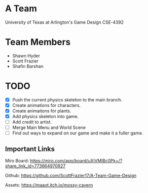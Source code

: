 # A Team
University of Texas at Arlington's Game Design CSE-4392

# Team Members

- Shawn Hyder
- Scott Frazier
- Shafin Barshan

# TODO

- [X] Push the current physics skeleton to the main branch.
- [X] Create animations for characters.
- [X] Create animaitons for plants.
- [X] Add physics skeleton into game.
- [ ] Add credit to artist.
- [ ] Merge Main Menu and World Scene
- [ ] Find out ways to expand on our game and make it a fuller game.

## Important Links

Miro Board: https://miro.com/app/board/uXjVMlBc0Pk=/?share_link_id=773664970927

Github: https://github.com/ScottFrazier17/A-Team-Game-Design

Assets: https://maaot.itch.io/mossy-cavern
